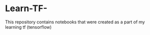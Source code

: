 # Learn-TF-
This repository contains notebooks that were created as a part of my learning tf (tensorflow)

